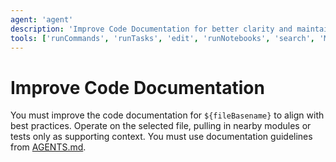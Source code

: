 ```yaml
---
agent: 'agent'
description: 'Improve Code Documentation for better clarity and maintainability.'
tools: ['runCommands', 'runTasks', 'edit', 'runNotebooks', 'search', 'Microsoft Docs/*', 'context7/*', 'todos', 'runSubagent', 'usages', 'problems', 'changes', 'testFailure', 'openSimpleBrowser', 'fetch', 'githubRepo']
---
```

# Improve Code Documentation

You must improve the code documentation for `${fileBasename}` to align with best practices. Operate on the selected file, pulling in nearby modules or tests only as supporting context. You must use documentation guidelines from [AGENTS.md](../../AGENTS.md).
